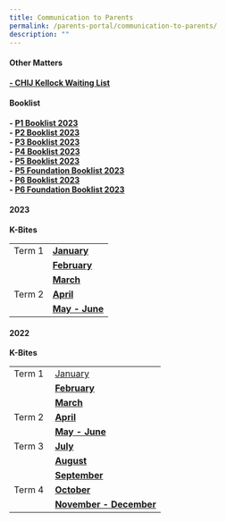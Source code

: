 ```yaml
---
title: Communication to Parents
permalink: /parents-portal/communication-to-parents/
description: ""
---
```

<h4><strong>Other Matters</strong></h4>
<p><strong><a href="https://form.gov.sg/64658736a8a52700122ee49f"> - CHIJ Kellock Waiting List</a>
	</strong></p>
<h4><strong>Booklist</strong></h4>
<p><strong>-&nbsp;<a target="" href="/files/CKLK%20NEW%20P1%20BOOKLIST.pdf">P1 Booklist 2023</a><br>-&nbsp;<a rel="noopener" target="_blank" href="/files/CKLK%20P2%20BOOKLIST%202023.pdf">P2 Booklist 2023</a><br>-&nbsp;<a rel="noopener" target="_blank" href="/files/P3%20BOOKLIST%202023.pdf">P3 Booklist 2023</a><br>-&nbsp;<a target="" href="/files/P4%20BOOKLIST%202023.pdf">P4 Booklist 2023</a><br>-&nbsp;<a target="" href="/files/P5%20BOOKLIST%202023.pdf">P5 Booklist 2023</a><br>-&nbsp;<a rel="noopener" target="_blank" href="/files/P5%20(FDN)%20BOOKLIST%202023.pdf">P5 Foundation Booklist 2023</a><br>-&nbsp;<a rel="noopener" target="_blank" href="/files/P6%20BOOKLIST%202023.pdf">P6 Booklist 2023</a><br>-&nbsp;<a rel="noopener" target="_blank" href="/files/P6%20(FDN)%20P6%20BOOKLIST%202023.pdf">P6 Foundation Booklist 2023</a></strong></p>

<h4><strong>2023</strong></h4>
<p><strong>K-Bites</strong></p>
<table>
<tbody>
<tr>
<td>Term 1</td>
	<td><a target="" href="/files/2023_Files/Kbites/Kbites%20Jan%202023.pdf"><strong>January</strong></a></td>
</tr>
	<tr>
<td>&nbsp;</td>
<td><a rel="noopener" target="_blank" href="/files/2023_Files/Kbites/kbites%20feb%202023.pdf"><strong>February</strong></a></td>
</tr>
		<tr>
<td>&nbsp;</td>
<td><a rel="noopener" target="_blank" href="/files/2023_Files/Kbites/kbites%20mar%202023.pdf"><strong>March</strong></a></td>
</tr>
<tr><td>Term 2</td>
<td><a target="" href="/files/2023_Files/Kbites/kbites%20apr%202023.pdf"><strong>April</strong></a></td>
</tr>
	<tr><td>&nbsp;</td><td><a target="" href="/files/2023_Files/Kbites/kbites%20may%20&amp;%20june%202023_updated%20on%2027%20april.pdf"><strong>May - June</strong></a></td>
</tr>

</tbody>
</table>

<h4><strong>2022</strong></h4>
<p><strong>K-Bites</strong></p>
<table>
<tbody>
<tr>
<td>Term 1</td>
<td><a target="" href="/files/Kbites%20Jan%202022.pdf">January</a></td>
</tr>
<tr>
<td>&nbsp;</td>
<td><a rel="noopener" target="_blank" href="/files/Kbites%20FEB%202022.pdf"><strong>February</strong></a></td>
</tr>
<tr>
<td>&nbsp;</td>
<td><a target="" href="/files/Kbites%20MAR%202022.pdf"><strong>March</strong></a></td>
</tr>
<tr>
<td>Term 2</td>
<td><a target="" href="/files/Kbites%20APR%202022_updated%20on%2029%20Mar.pdf"><strong>April</strong></a></td>
</tr>
<tr>
<td>&nbsp;</td>
<td><a target="" href="/files/Kbites%20MAY%20%20JUN%202022_updated%20on%2027%20Apr.pdf"><strong>May - June</strong></a></td>
</tr>
<tr>
<td>Term 3</td>
<td><a rel="noopener" target="_blank" href="/files/Kbites%20JUL%202022_updated%20on%2029%20June_FINAL.pdf"><strong>July</strong></a></td>
</tr>
<tr>
<td>&nbsp;</td>
<td><a rel="noopener" target="_blank" href="/files/Kbites%20AUG%202022_updated%20on%2028Jul_FINAL.pdf"><strong>August</strong></a></td>
</tr>
<tr>
<td>&nbsp;</td>
<td><a rel="noopener" target="_blank" href="/files/Kbites%20SEP%202022_updated%20on%2030%20Aug_FINAL.pdf"><strong>September</strong></a></td>
</tr>
<tr>
<td>Term 4&nbsp;</td>
<td><a rel="noopener" target="_blank" href="/files/Kbites%20Oct%202022_updated%20on%2030%20Sep%201.pdf"><strong>October</strong></a></td>
</tr>
<tr>
<td>&nbsp;</td>
<td><a rel="noopener" target="_blank" href="/files/Kbites%20NOVDEC%202022_updated%20on%2028%20Oct%20v2.pdf"><strong>November - December</strong></a></td>
</tr>
</tbody>
</table>